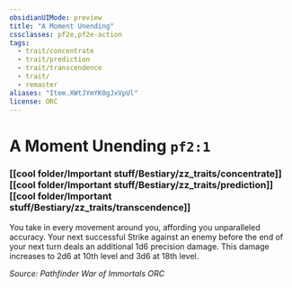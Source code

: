 ```yaml
---
obsidianUIMode: preview
title: "A Moment Unending"
cssclasses: pf2e,pf2e-action
tags:
  - trait/concentrate
  - trait/prediction
  - trait/transcendence
  - trait/
  - remaster
aliases: "Item.XWtJYmYK0gJxVpUl"
license: ORC
---
```

# A Moment Unending `pf2:1`

### [[cool folder/Important stuff/Bestiary/zz_traits/concentrate]][[cool folder/Important stuff/Bestiary/zz_traits/prediction]][[cool folder/Important stuff/Bestiary/zz_traits/transcendence]]






You take in every movement around you, affording you unparalleled accuracy. Your next successful Strike against an enemy before the end of your next turn deals an additional 1d6 precision damage. This damage increases to 2d6 at 10th level and 3d6 at 18th level.

*Source: Pathfinder War of Immortals*
*ORC*